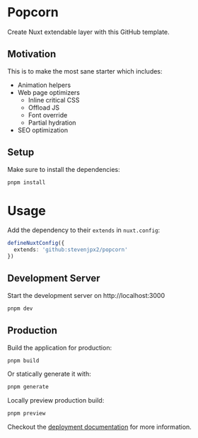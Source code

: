 # Popcorn

Create Nuxt extendable layer with this GitHub template.

## Motivation
This is to make the most sane starter which includes:
- Animation helpers
- Web page optimizers
  - Inline critical CSS
  - Offload JS
  - Font override
  - Partial hydration
- SEO optimization

## Setup

Make sure to install the dependencies:

```bash
pnpm install
```

# Usage
Add the dependency to their `extends` in `nuxt.config`:

```ts
defineNuxtConfig({
  extends: 'github:stevenjpx2/popcorn'
})
```

## Development Server

Start the development server on http://localhost:3000

```bash
pnpm dev
```

## Production

Build the application for production:

```bash
pnpm build
```

Or statically generate it with:

```bash
pnpm generate
```

Locally preview production build:

```bash
pnpm preview
```

Checkout the [deployment documentation](https://nuxt.com/docs/getting-started/deployment) for more information.
